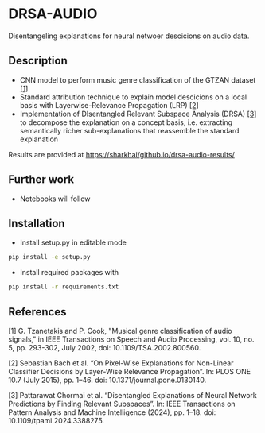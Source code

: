 # DRSA-AUDIO
Disentangeling explanations for neural netwoer descicions on audio data.

## Description
- CNN model to perform music genre classification of the GTZAN dataset [[1]](#1)
- Standard attribution technique to explain model descicions on a local basis with Layerwise-Relevance Propagation (LRP) [[2]](#2)
- Implementation of DIsentangled Relevant Subspace Analysis (DRSA) [[3]](#3) to decompose the explanation on a concept basis, i.e. extracting semantically richer sub-explanations that reassemble the standard explanation

Results are provided at [https://sharkhai/github.io/drsa-audio-results/](https://sharckhai.github.io/drsa-audio-results/)

## Further work
- Notebooks will follow

## Installation
- Install setup.py in editable mode

```bash
pip install -e setup.py
```

- Install required packages with

```bash
pip install -r requirements.txt
```


## References
<a id="1">[1]</a> 
G. Tzanetakis and P. Cook, "Musical genre classification of audio signals," in IEEE Transactions on Speech and Audio Processing, vol. 10, no. 5, pp. 293-302, July 2002, doi: 10.1109/TSA.2002.800560.

<a id="2">[2]</a> 
Sebastian Bach et al. “On Pixel-Wise Explanations for Non-Linear Classifier Decisions by Layer-Wise Relevance Propagation”. In: PLOS ONE 10.7 (July 2015), pp. 1–46. doi: 10.1371/journal.pone.0130140. 

<a id="3">[3]</a> 
Pattarawat Chormai et al. “Disentangled Explanations of Neural Network Predictions by Finding Relevant Subspaces”. In: IEEE Transactions on Pattern Analysis and Machine Intelligence (2024), pp. 1–18. doi: 10.1109/tpami.2024.3388275.
